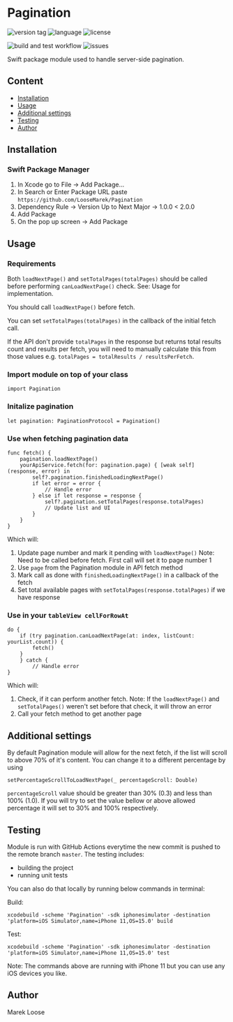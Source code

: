 # Pagination

![version tag](https://img.shields.io/github/v/tag/LooseMarek/Pagination) ![language](https://img.shields.io/github/languages/top/LooseMarek/Pagination) ![license](https://img.shields.io/github/license/LooseMarek/Pagination)

![build and test workflow](https://github.com/LooseMarek/Pagination/actions/workflows/build_and_test.yml/badge.svg) ![issues](https://img.shields.io/github/issues/LooseMarek/Pagination)

Swift package module used to handle server-side pagination.

## Content

- [Installation](#installation)
- [Usage](#usage)
- [Additional settings](#additional-settings)
- [Testing](#testing)
- [Author](#author)

## Installation

### Swift Package Manager

1. In Xcode go to File -> Add Package...
2. In Search or Enter Package URL paste `https://github.com/LooseMarek/Pagination`
3. Dependency Rule -> Version Up to Next Major -> 1.0.0 < 2.0.0
4. Add Package
5. On the pop up screen -> Add Package

## Usage

### Requirements

Both `loadNextPage()` and `setTotalPages(totalPages)` should be called before performing `canLoadNextPage()` check. See: Usage for implementation.

You should call `loadNextPage()` before fetch.

You can set `setTotalPages(totalPages)` in the callback of the initial fetch call.

If the API don't provide `totalPages` in the response but returns total results count and results per fetch, you will need to manually calculate this from those values e.g. `totalPages = totalResults / resultsPerFetch`. 

### Import module on top of your class

```
import Pagination
```

### Initalize pagination

```
let pagination: PaginationProtocol = Pagination()
```

### Use when fetching pagination data

```
func fetch() {
    pagination.loadNextPage()
    yourApiService.fetch(for: pagination.page) { [weak self] (response, error) in
        self?.pagination.finishedLoadingNextPage()
        if let error = error {
            // Handle error
        } else if let response = response {
            self?.pagination.setTotalPages(response.totalPages)
            // Update list and UI
        }
    }
}
```

Which will:

1. Update page number and mark it pending with `loadNextPage()` Note: Need to be called before fetch. First call will set it to page number 1
2. Use `page` from the Pagination module in API fetch method
3. Mark call as done with `finishedLoadingNextPage()` in a callback of the fetch
4. Set total available pages with `setTotalPages(response.totalPages)` if we have response

### Use in your `tableView cellForRowAt`

```
do {
	if (try pagination.canLoadNextPage(at: index, listCount: yourList.count)) {
	    fetch()
	}
	} catch {
		// Handle error
}
```

Which will:

1. Check, if it can perform another fetch. Note: If the `loadNextPage()` and `setTotalPages()` weren't set before that check, it will throw an error
2. Call your fetch method to get another page

## Additional settings

By default Pagination module will allow for the next fetch, if the list will scroll to above 70% of it's content. 
You can change it to a different percentage by using 

```
setPercentageScrollToLoadNextPage(_ percentageScroll: Double)
```

`percentageScroll` value should be greater than 30% (0.3) and less than 100% (1.0). If you will try to set the value bellow or above allowed percentage it will set to 30% and 100% respectively.

## Testing

Module is run with GitHub Actions everytime the new commit is pushed to the remote branch `master`. The testing includes:

- building the project
- running unit tests

You can also do that locally by running below commands in terminal:

Build:

```
xcodebuild -scheme 'Pagination' -sdk iphonesimulator -destination 'platform=iOS Simulator,name=iPhone 11,OS=15.0' build
```

Test:

```
xcodebuild -scheme 'Pagination' -sdk iphonesimulator -destination 'platform=iOS Simulator,name=iPhone 11,OS=15.0' test
```

Note: The commands above are running with iPhone 11 but you can use any iOS devices you like.

## Author

Marek Loose

